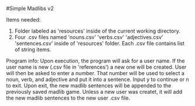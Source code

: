 #Simple Madlibs v2

Items needed: 
1) Folder labeled as 'resources' inside of the current working directory.
2) Four .csv files named 'nouns.csv' 'verbs.csv' 'adjectives.csv' 'sentences.csv' inside of 'resources' folder. 
   Each .csv file contains list of string items. 
   
Program info: 
Upon execution, the program will ask for a user name. If the user name is new (.csv file in 'references') a new one will be created.
User will then be asked to enter a number. That number will be used to select a noun, verb, and adjective and put it into a sentence. 
Input y to continue or n to exit. 
Upon exit, the new madlib sentences will be appended to the previously saved madlib game. Unless a new user was createt, it will add 
the new madlib sentences to the new user .csv file.
